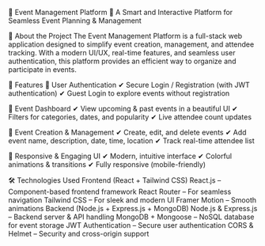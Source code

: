 📌 Event Management Platform
🎉 A Smart and Interactive Platform for Seamless Event Planning & Management

🚀 About the Project
The Event Management Platform is a full-stack web application designed to simplify event creation, management, and attendee tracking. With a modern UI/UX, real-time features, and seamless user authentication, this platform provides an efficient way to organize and participate in events.

🎯 Features
🔹 User Authentication
✔ Secure Login / Registration (with JWT authentication)
✔ Guest Login to explore events without registration

🔹 Event Dashboard
✔ View upcoming & past events in a beautiful UI
✔ Filters for categories, dates, and popularity
✔ Live attendee count updates

🔹 Event Creation & Management
✔ Create, edit, and delete events
✔ Add event name, description, date, time, location
✔ Track real-time attendee list

🔹 Responsive & Engaging UI
✔ Modern, intuitive interface
✔ Colorful animations & transitions
✔ Fully responsive (mobile-friendly)

🛠️ Technologies Used
Frontend (React + Tailwind CSS)
React.js – Component-based frontend framework
React Router – For seamless navigation
Tailwind CSS – For sleek and modern UI
Framer Motion – Smooth animations
Backend (Node.js + Express.js + MongoDB)
Node.js & Express.js – Backend server & API handling
MongoDB + Mongoose – NoSQL database for event storage
JWT Authentication – Secure user authentication
CORS & Helmet – Security and cross-origin support
